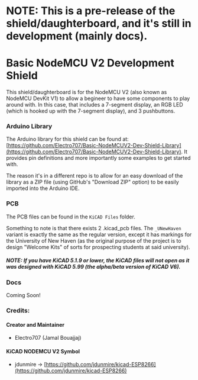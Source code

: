 # NOTE: This is a pre-release of the shield/daughterboard, and it's still in development (mainly docs). 

# Basic NodeMCU V2 Development Shield 

This shield/daughterboard is for the NodeMCU V2 (also known as NodeMCU DevKit V1) to allow a begineer to have some components to play around with. In this case, that includes a 7-segment display, an RGB LED (which is hooked up with the 7-segment display), and 3 pushbuttons.

### Arduino Library

The Arduino library for this shield can be found at: [https://github.com/Electro707/Basic-NodeMCUV2-Dev-Shield-Library](https://github.com/Electro707/Basic-NodeMCUV2-Dev-Shield-Library). It provides pin definitions and more importantly some examples to get started with.

The reason it's in a different repo is to allow for an easy download of the library as a ZIP file (using GitHub's "Download ZIP" option) to be easily imported into the Arduino IDE. 

### PCB

The PCB files can be found in the `KiCAD Files` folder. 

Something to note is that there exists 2 .kicad_pcb files. The `_UNewHaven` variant is exactly the same as the regular version, except it has markings for the University of New Haven (as the original purpose of the project is to design "Welcome Kits" of sorts for prospecting students at said university).

##### NOTE: If you have KiCAD 5.1.9 or lower, the KiCAD files will not open as it was designed with KiCAD 5.99 (the alpha/beta version of KiCAD V6).

### Docs 
Coming Soon!

### Credits:
#### Creator and Maintainer
- Electro707 (Jamal Bouajjaj)
#### KiCAD NODEMCU V2 Symbol
- jdunmire -> [https://github.com/jdunmire/kicad-ESP8266](https://github.com/jdunmire/kicad-ESP8266)
